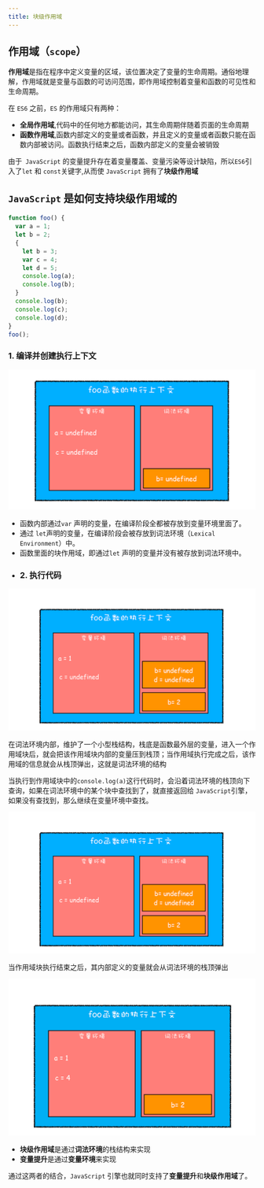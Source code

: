 ```yaml
---
title: 块级作用域
---
```


## 作用域（`scope`）

**作用域**是指在程序中定义变量的区域，该位置决定了变量的生命周期。通俗地理解，作用域就是变量与函数的可访问范围，即作用域控制着变量和函数的可见性和生命周期。

在 `ES6` 之前，`ES` 的作用域只有两种：

- **全局作用域**,代码中的任何地方都能访问，其生命周期伴随着页面的生命周期
- **函数作用域**,函数内部定义的变量或者函数，并且定义的变量或者函数只能在函数内部被访问。函数执行结束之后，函数内部定义的变量会被销毁

由于` JavaScript` 的变量提升存在着变量覆盖、变量污染等设计缺陷，所以` ES6 `引入了`let` 和 `const`关键字,从而使 `JavaScript` 拥有了**块级作用域**

## `JavaScript` 是如何支持块级作用域的

```js
function foo() {
  var a = 1;
  let b = 2;
  {
    let b = 3;
    var c = 4;
    let d = 5;
    console.log(a);
    console.log(b);
  }
  console.log(b);
  console.log(c);
  console.log(d);
}
foo();
```

### 1. 编译并创建执行上下文

![scope-one](../../.vuepress/public/special-column/browser/scope-one.png)

- 函数内部通过`var` 声明的变量，在编译阶段全都被存放到变量环境里面了。
- 通过 `let`声明的变量，在编译阶段会被存放到词法环境（`Lexical Environment`）中。
- 函数里面的块作用域，即通过`let` 声明的变量并没有被存放到词法环境中。
- ### 2. 执行代码

![scope-one](../../.vuepress/public/special-column/browser/scope-two.png)

在词法环境内部，维护了一个小型栈结构，栈底是函数最外层的变量，进入一个作用域块后，就会把该作用域块内部的变量压到栈顶；当作用域执行完成之后，该作用域的信息就会从栈顶弹出，这就是词法环境的结构

当执行到作用域块中的`console.log(a)`这行代码时，会沿着词法环境的栈顶向下查询，如果在词法环境中的某个块中查找到了，就直接返回给 `JavaScript`引擎，如果没有查找到，那么继续在变量环境中查找。

![scope-three](../../.vuepress/public/special-column/browser/scope-two.png)

当作用域块执行结束之后，其内部定义的变量就会从词法环境的栈顶弹出

![scope-four](../../.vuepress/public/special-column/browser/scope-four.png)

- **块级作用域**是通过**词法环境**的栈结构来实现
- **变量提升**是通过**变量环境**来实现

通过这两者的结合，`JavaScript` 引擎也就同时支持了**变量提升**和**块级作用域**了。